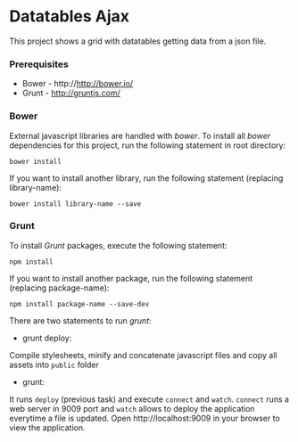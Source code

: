 # Datatables Ajax

This project shows a grid with datatables getting data from a json file. 

### Prerequisites

 - Bower - http://http://bower.io/
 - Grunt - http://gruntjs.com/

### Bower
External javascript libraries are handled with *bower*. To install all *bower* dependencies for this project, run the following statement in root directory:

	bower install

If you want to install another library, run the following statement (replacing library-name):

	bower install library-name --save

### Grunt
To install *Grunt* packages, execute the following statement:

	npm install

If you want to install another package, run the following statement (replacing package-name):

	npm install package-name --save-dev 


There are two statements to run *grunt*:

* grunt deploy:

Compile stylesheets, minify and concatenate javascript files and copy all assets into `public` folder
* grunt:

It runs `deploy` (previous task) and execute `connect` and `watch`. 
`connect` runs a web server in 9009 port and `watch` allows to deploy the application everytime a file is updated.
Open http://localhost:9009 in your browser to view the application.